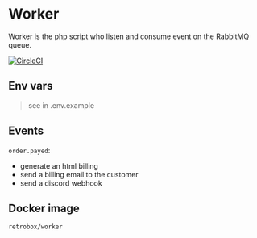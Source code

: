 # Worker

Worker is the php script who listen and consume event on the RabbitMQ queue.

[![CircleCI](https://circleci.com/gh/retrobox/worker.svg?style=svg)](https://circleci.com/gh/retrobox/worker)

## Env vars

> see in .env.example

## Events

`order.payed`:
- generate an html billing
- send a billing email to the customer
- send a discord webhook

## Docker image

`retrobox/worker`
